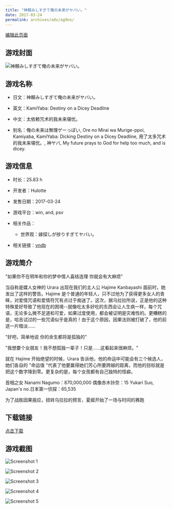```yaml
---
title: "神頼みしすぎて俺の未来がヤバい。"
date: 2017-03-24
permalink: archives/adv/ag9no/
---
```

[编辑此页面](https://github.com/ACG-3/ADV3-source/blob/main/source/_posts/%E7%A5%9E%E9%A0%BC%E3%81%BF%E3%81%97%E3%81%99%E3%81%8E%E3%81%A6%E4%BF%BA%E3%81%AE%E6%9C%AA%E6%9D%A5%E3%81%8C%E3%83%A4%E3%83%90%E3%81%84%E3%80%82.md)

## 游戏封面

![神頼みしすぎて俺の未来がヤバい。](https://pan.timero.xyz/d/onedrive/img_lib_001/%E7%A5%9E%E9%A0%BC%E3%81%BF%E3%81%97%E3%81%99%E3%81%8E%E3%81%A6%E4%BF%BA%E3%81%AE%E6%9C%AA%E6%9D%A5%E3%81%8C%E3%83%A4%E3%83%90%E3%81%84%E3%80%82_cover.avif)


## 游戏名称

- 日文：神頼みしすぎて俺の未来がヤバい。
- 英文：KamiYaba: Destiny on a Dicey Deadline
- 中文：太依赖咒术的我未来堪忧。

- 别名：俺の未来は無理ゲーっぽい, Ore no Mirai wa Murige-ppoi, Kamiyaba, KamiYaba: Dicking Destiny on a Dicey Deadline, 用了太多咒术的我未来堪忧。, 神ヤバ, My future prays to God for help too much, and is dicey.


## 游戏信息

- 时长：25.83 h
- 开发者：Hulotte
- 发售日期：2017-03-24
- 游戏平台：win, and, psv
- 相关作品：
   - 世界观：嫁探しが捗りすぎてヤバい。

- 相关链接：[vndb](https://vndb.org/v19769)


## 游戏简介

"如果你不在明年和你的梦中情人喜结连理 你就会有大麻烦"

当自称是媒人女神的 Urara 出现在我们的主人公 Hajime Kanbayashi 面前时，她发出了这样的警告。Hajime 是个普通的年轻人，只不过他为了获得更多女人的青睐，对爱情咒语和爱情符咒有点过于痴迷了。这次，据乌拉拉所说，正是他的这种特殊爱好导致了他现在的困境--就像吃太多好吃的东西会让人生病一样，每个咒语，无论多么微不足道和可爱，如果过度使用，都会被证明是灾难性的。更糟糕的是，哈吉试过的一些咒语似乎是真的！由于这个原因，因果法则被打破了，他的前途一片暗淡......

"好吧，简单地说 你的余生都将是孤独的"

"我想要个女朋友！我不想孤独一辈子！只是......这看起来很麻烦。"

就在 Hajime 开始绝望的时候，Urara 告诉他，他的命运中可能会有三个候选人，她们各自的 "命运值 "代表了他要赢得她们芳心所要跨越的距离，而他的目标就是把这个数字降到零。更复杂的是，每个女孩都有自己独特的怪癖。

首相之女 Nanami Nagumo：870,000,000
偶像赤木铃奈：15
Yukari Suo, Japan's no.日本第一侦探：65,535

为了战胜因果报应，扭转乌拉拉的预言，夏姬开始了一场与时间的赛跑




## 下载链接

[点击下载](https://pan.timero.xyz/onedrive/adv_lib_001/%E7%A5%9E%E9%A0%BC%E3%81%BF%E3%81%97%E3%81%99%E3%81%8E%E3%81%A6%E4%BF%BA%E3%81%AE%E6%9C%AA%E6%9D%A5%E3%81%8C%E3%83%A4%E3%83%90%E3%81%84%E3%80%82)


## 游戏截图


![Screenshot 1](https://pan.timero.xyz/d/onedrive/img_lib_001/%E7%A5%9E%E9%A0%BC%E3%81%BF%E3%81%97%E3%81%99%E3%81%8E%E3%81%A6%E4%BF%BA%E3%81%AE%E6%9C%AA%E6%9D%A5%E3%81%8C%E3%83%A4%E3%83%90%E3%81%84%E3%80%82_Screenshot_1.avif)

![Screenshot 2](https://pan.timero.xyz/d/onedrive/img_lib_001/%E7%A5%9E%E9%A0%BC%E3%81%BF%E3%81%97%E3%81%99%E3%81%8E%E3%81%A6%E4%BF%BA%E3%81%AE%E6%9C%AA%E6%9D%A5%E3%81%8C%E3%83%A4%E3%83%90%E3%81%84%E3%80%82_Screenshot_2.avif)

![Screenshot 3](https://pan.timero.xyz/d/onedrive/img_lib_001/%E7%A5%9E%E9%A0%BC%E3%81%BF%E3%81%97%E3%81%99%E3%81%8E%E3%81%A6%E4%BF%BA%E3%81%AE%E6%9C%AA%E6%9D%A5%E3%81%8C%E3%83%A4%E3%83%90%E3%81%84%E3%80%82_Screenshot_3.avif)

![Screenshot 4](https://pan.timero.xyz/d/onedrive/img_lib_001/%E7%A5%9E%E9%A0%BC%E3%81%BF%E3%81%97%E3%81%99%E3%81%8E%E3%81%A6%E4%BF%BA%E3%81%AE%E6%9C%AA%E6%9D%A5%E3%81%8C%E3%83%A4%E3%83%90%E3%81%84%E3%80%82_Screenshot_4.avif)

![Screenshot 5](https://pan.timero.xyz/d/onedrive/img_lib_001/%E7%A5%9E%E9%A0%BC%E3%81%BF%E3%81%97%E3%81%99%E3%81%8E%E3%81%A6%E4%BF%BA%E3%81%AE%E6%9C%AA%E6%9D%A5%E3%81%8C%E3%83%A4%E3%83%90%E3%81%84%E3%80%82_Screenshot_5.avif)

